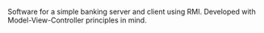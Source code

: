 Software for a simple banking server and client using RMI. Developed with Model-View-Controller principles in mind.
